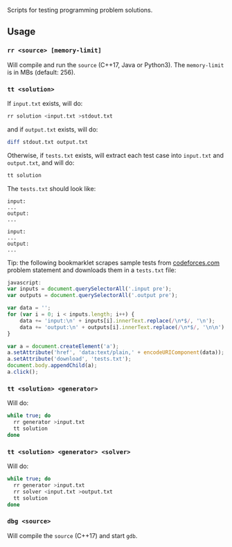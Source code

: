 Scripts for testing programming problem solutions.

## Usage

### `rr <source> [memory-limit]`
Will compile and run the `source` (C++17, Java or Python3).
The `memory-limit` is in MBs (default: 256).


### `tt <solution>`
If `input.txt` exists, will do:
```bash
rr solution <input.txt >stdout.txt
```
and if `output.txt` exists, will do:
```bash
diff stdout.txt output.txt
```

Otherwise, if `tests.txt` exists, will extract each test case into `input.txt` and `output.txt`, and will do:
```bash
tt solution
```

The `tests.txt` should look like:
```
input:
...
output:
...

input:
...
output:
...
```

Tip: the following bookmarklet scrapes sample tests from [codeforces.com](http://codeforces.com/) problem statement and downloads them in a `tests.txt` file:
```js
javascript:
var inputs = document.querySelectorAll('.input pre');
var outputs = document.querySelectorAll('.output pre');

var data = '';
for (var i = 0; i < inputs.length; i++) {
    data += 'input:\n' + inputs[i].innerText.replace(/\n*$/, '\n');
    data += 'output:\n' + outputs[i].innerText.replace(/\n*$/, '\n\n');
}

var a = document.createElement('a');
a.setAttribute('href', 'data:text/plain,' + encodeURIComponent(data));
a.setAttribute('download', 'tests.txt');
document.body.appendChild(a);
a.click();
```


### `tt <solution> <generator>`
Will do:
```bash
while true; do
  rr generator >input.txt
  tt solution
done
```


### `tt <solution> <generator> <solver>`
Will do:
```bash
while true; do
  rr generator >input.txt
  rr solver <input.txt >output.txt
  tt solution
done
```


### `dbg <source>`
Will compile the `source` (C++17) and start `gdb`.

